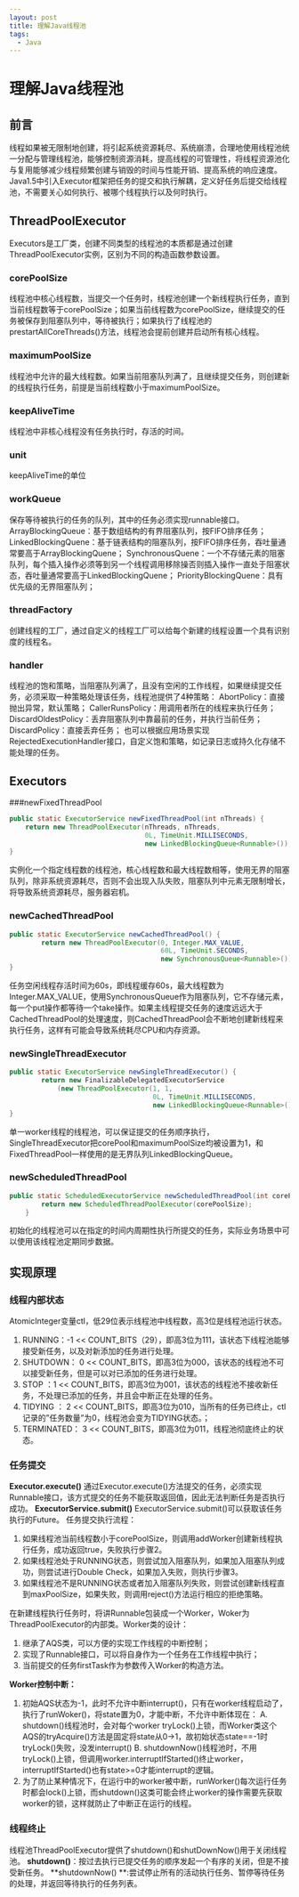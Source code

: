 ```yaml
---
layout: post
title: 理解Java线程池
tags:
  - Java
---
```


# 理解Java线程池

## 前言

线程如果被无限制地创建，将引起系统资源耗尽、系统崩溃，合理地使用线程池统一分配与管理线程池，能够控制资源消耗，提高线程的可管理性，将线程资源池化与复用能够减少线程频繁创建与销毁的时间与性能开销、提高系统的响应速度。
Java1.5中引入Executor框架把任务的提交和执行解耦，定义好任务后提交给线程池，不需要关心如何执行、被哪个线程执行以及何时执行。

## ThreadPoolExecutor

Executors是工厂类，创建不同类型的线程池的本质都是通过创建ThreadPoolExecutor实例，区别为不同的构造函数参数设置。
### corePoolSize

线程池中核心线程数，当提交一个任务时，线程池创建一个新线程执行任务，直到当前线程数等于corePoolSize；如果当前线程数为corePoolSize，继续提交的任务被保存到阻塞队列中，等待被执行；如果执行了线程池的prestartAllCoreThreads()方法，线程池会提前创建并启动所有核心线程。

### maximumPoolSize

线程池中允许的最大线程数。如果当前阻塞队列满了，且继续提交任务，则创建新的线程执行任务，前提是当前线程数小于maximumPoolSize。

### keepAliveTime

线程池中非核心线程没有任务执行时，存活的时间。

### unit

keepAliveTime的单位

### workQueue

保存等待被执行的任务的队列，其中的任务必须实现runnable接口。
ArrayBlockingQueue：基于数组结构的有界阻塞队列，按FIFO排序任务；
LinkedBlockingQuene：基于链表结构的阻塞队列，按FIFO排序任务，吞吐量通常要高于ArrayBlockingQuene；
SynchronousQuene：一个不存储元素的阻塞队列，每个插入操作必须等到另一个线程调用移除操否则插入操作一直处于阻塞状态，吞吐量通常要高于LinkedBlockingQuene；
PriorityBlockingQuene：具有优先级的无界阻塞队列；

### threadFactory

创建线程的工厂，通过自定义的线程工厂可以给每个新建的线程设置一个具有识别度的线程名。

### handler

线程池的饱和策略，当阻塞队列满了，且没有空闲的工作线程，如果继续提交任务，必须采取一种策略处理该任务，线程池提供了4种策略：
AbortPolicy：直接抛出异常，默认策略；
CallerRunsPolicy：用调用者所在的线程来执行任务；
DiscardOldestPolicy：丢弃阻塞队列中靠最前的任务，并执行当前任务；
DiscardPolicy：直接丢弃任务；
也可以根据应用场景实现RejectedExecutionHandler接口，自定义饱和策略，如记录日志或持久化存储不能处理的任务。

## Executors

###newFixedThreadPool

```java
public static ExecutorService newFixedThreadPool(int nThreads) {
    return new ThreadPoolExecutor(nThreads, nThreads,
                                  0L, TimeUnit.MILLISECONDS,
                                  new LinkedBlockingQueue<Runnable>());
}
```
实例化一个指定线程数的线程池，核心线程数和最大线程数相等，使用无界的阻塞队列，除非系统资源耗尽，否则不会出现入队失败，阻塞队列中元素无限制增长，将导致系统资源耗尽，服务器宕机。

### newCachedThreadPool

```java
public static ExecutorService newCachedThreadPool() {
        return new ThreadPoolExecutor(0, Integer.MAX_VALUE,
                                      60L, TimeUnit.SECONDS,
                                      new SynchronousQueue<Runnable>());
}
```
任务空闲线程存活时间为60s，即线程缓存60s，最大线程数为Integer.MAX_VALUE，使用SynchronousQueue作为阻塞队列，它不存储元素，每一个put操作都等待一个take操作。如果主线程提交任务的速度远远大于CachedThreadPool的处理速度，则CachedThreadPool会不断地创建新线程来执行任务，这样有可能会导致系统耗尽CPU和内存资源。

### newSingleThreadExecutor

```java
public static ExecutorService newSingleThreadExecutor() {
        return new FinalizableDelegatedExecutorService
            (new ThreadPoolExecutor(1, 1,
                                    0L, TimeUnit.MILLISECONDS,
                                    new LinkedBlockingQueue<Runnable>()));
}
```
单一worker线程的线程池，可以保证提交的任务顺序执行，SingleThreadExecutor把corePool和maximumPoolSize均被设置为1，和FixedThreadPool一样使用的是无界队列LinkedBlockingQueue。

### newScheduledThreadPool

```java
public static ScheduledExecutorService newScheduledThreadPool(int corePoolSize) {
        return new ScheduledThreadPoolExecutor(corePoolSize);
    }
```
初始化的线程池可以在指定的时间内周期性执行所提交的任务，实际业务场景中可以使用该线程池定期同步数据。

## 实现原理

### 线程内部状态

AtomicInteger变量ctl，低29位表示线程池中线程数，高3位是线程池运行状态。
1. RUNNING：-1 << COUNT_BITS（29），即高3位为111，该状态下线程池能够接受新任务，以及对新添加的任务进行处理。
2. SHUTDOWN： 0 << COUNT_BITS，即高3位为000，该状态的线程池不可以接受新任务，但是可以对已添加的任务进行处理。
3. STOP ：1 << COUNT_BITS，即高3位为001，该状态的线程池不接收新任务，不处理已添加的任务，并且会中断正在处理的任务。
4. TIDYING ： 2 << COUNT_BITS，即高3位为010，当所有的任务已终止，ctl记录的”任务数量”为0，线程池会变为TIDYING状态。；
5. TERMINATED： 3 << COUNT_BITS，即高3位为011，线程池彻底终止的状态。

### 任务提交

**Executor.execute()**
通过Executor.execute()方法提交的任务，必须实现Runnable接口，该方式提交的任务不能获取返回值，因此无法判断任务是否执行成功。
**ExecutorService.submit()**
ExecutorService.submit()可以获取该任务执行的Future。
任务提交执行流程：
1. 如果线程池当前线程数小于corePoolSize，则调用addWorker创建新线程执行任务，成功返回true，失败执行步骤2。
2. 如果线程池处于RUNNING状态，则尝试加入阻塞队列，如果加入阻塞队列成功，则尝试进行Double Check，如果加入失败，则执行步骤3。
3. 如果线程池不是RUNNING状态或者加入阻塞队列失败，则尝试创建新线程直到maxPoolSize，如果失败，则调用reject()方法运行相应的拒绝策略。

在新建线程执行任务时，将讲Runnable包装成一个Worker，Woker为ThreadPoolExecutor的内部类。Worker类的设计：
1. 继承了AQS类，可以方便的实现工作线程的中断控制；
2. 实现了Runnable接口，可以将自身作为一个任务在工作线程中执行；
3. 当前提交的任务firstTask作为参数传入Worker的构造方法。

**Worker控制中断：**
1. 初始AQS状态为-1，此时不允许中断interrupt()，只有在worker线程启动了，执行了runWoker()，将state置为0，才能中断，不允许中断体现在： 
	A. shutdown()线程池时，会对每个worker tryLock()上锁，而Worker类这个AQS的tryAcquire()方法是固定将state从0->1，故初始状态state==-1时tryLock()失败，没发interrupt()
	B. shutdownNow()线程池时，不用tryLock()上锁，但调用worker.interruptIfStarted()终止worker，interruptIfStarted()也有state>=0才能interrupt的逻辑。
2. 为了防止某种情况下，在运行中的worker被中断，runWorker()每次运行任务时都会lock()上锁，而shutdown()这类可能会终止worker的操作需要先获取worker的锁，这样就防止了中断正在运行的线程。

### 线程终止

线程池ThreadPoolExecutor提供了shutdown()和shutDownNow()用于关闭线程池。
**shutdown()**：按过去执行已提交任务的顺序发起一个有序的关闭，但是不接受新任务。
**shutdownNow() **:尝试停止所有的活动执行任务、暂停等待任务的处理，并返回等待执行的任务列表。

